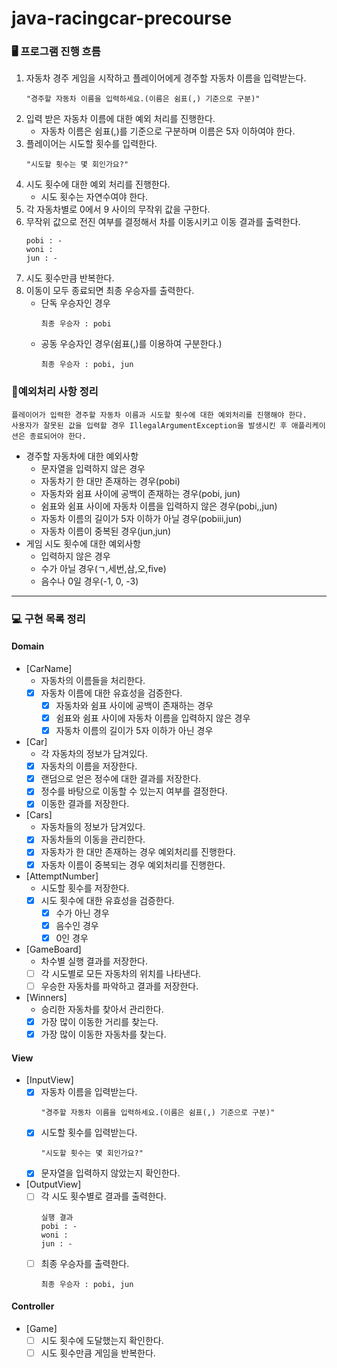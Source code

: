 # java-racingcar-precourse

### 🖥️ 프로그램 진행 흐름

1. 자동차 경주 게임을 시작하고 플레이어에게 경주할 자동차 이름을 입력받는다.
    ``` 
    "경주할 자동차 이름을 입력하세요.(이름은 쉼표(,) 기준으로 구분)"
    ```
2. 입력 받은 자동차 이름에 대한 예외 처리를 진행한다.
    - 자동차 이름은 쉼표(,)를 기준으로 구분하며 이름은 5자 이하여야 한다.
3. 플레이어는 시도할 횟수를 입력한다.
    ``` 
    "시도할 횟수는 몇 회인가요?"
    ```
4. 시도 횟수에 대한 예외 처리를 진행한다.
    - 시도 횟수는 자연수여야 한다.
5. 각 자동차별로 0에서 9 사이의 무작위 값을 구한다.
6. 무작위 값으로 전진 여부를 결정해서 차를 이동시키고 이동 결과를 출력한다.
    ``` 
    pobi : -
    woni :
    jun : -
    ```
7. 시도 횟수만큼 반복한다.
8. 이동이 모두 종료되면 최종 우승자를 출력한다.
    - 단독 우승자인 경우
      ```
      최종 우승자 : pobi
      ```
    - 공동 우승자인 경우(쉼표(,)를 이용하여 구분한다.)
      ```
      최종 우승자 : pobi, jun
      ```

### 🚨예외처리 사항 정리

```
플레이어가 입력한 경주할 자동차 이름과 시도할 횟수에 대한 예외처리를 진행해야 한다. 
사용자가 잘못된 값을 입력할 경우 IllegalArgumentException을 발생시킨 후 애플리케이션은 종료되어야 한다.
```

- 경주할 자동차에 대한 예외사항
    - 문자열을 입력하지 않은 경우
    - 자동차기 한 대만 존재하는 경우(pobi)
    - 자동차와 쉼표 사이에 공백이 존재하는 경우(pobi, jun)
    - 쉼표와 쉼표 사이에 자동차 이름을 입력하지 않은 경우(pobi,,jun)
    - 자동차 이름의 길이가 5자 이하가 아닐 경우(pobiii,jun)
    - 자동차 이름이 중복된 경우(jun,jun)
- 게임 시도 횟수에 대한 예외사항
    - 입력하지 않은 경우
    - 수가 아닐 경우(ㄱ,세번,삼,오,five)
    - 음수나 0일 경우(-1, 0, -3)

---

### 💻 구현 목록 정리

#### Domain

- [CarName]
    - 자동차의 이름들을 처리한다.
    - [x] 자동차 이름에 대한 유효성을 검증한다.
        - [x] 자동차와 쉼표 사이에 공백이 존재하는 경우
        - [x] 쉼표와 쉼표 사이에 자동차 이름을 입력하지 않은 경우
        - [x] 자동차 이름의 길이가 5자 이하가 아닌 경우
- [Car]
    - 각 자동차의 정보가 담겨있다.
    - [x] 자동차의 이름을 저장한다.
    - [x] 랜덤으로 얻은 정수에 대한 결과를 저장한다.
    - [x] 정수를 바탕으로 이동할 수 있는지 여부를 결정한다.
    - [x] 이동한 결과를 저장한다.
- [Cars]
    - 자동차들의 정보가 담겨있다.
    - [x] 자동차들의 이동을 관리한다.
    - [x] 자동차가 한 대만 존재하는 경우 예외처리를 진행한다.
    - [x] 자동차 이름이 중복되는 경우 예외처리를 진행한다.
- [AttemptNumber]
    - 시도할 횟수를 저장한다.
    - [x] 시도 횟수에 대한 유효성을 검증한다.
        - [x] 수가 아닌 경우
        - [x] 음수인 경우
        - [x] 0인 경우
- [GameBoard]
    - 차수별 실행 결과를 저장한다.
    - [ ] 각 시도별로 모든 자동차의 위치를 나타낸다.
    - [ ] 우승한 자동차를 파악하고 결과를 저장한다.
- [Winners]
    - 승리한 자동차를 찾아서 관리한다.
    - [x] 가장 많이 이동한 거리를 찾는다.
    - [x] 가장 많이 이동한 자동차를 찾는다.

#### View

- [InputView]
    - [x] 자동차 이름을 입력받는다.
      ``` 
      "경주할 자동차 이름을 입력하세요.(이름은 쉼표(,) 기준으로 구분)"
      ```
    - [x] 시도할 횟수를 입력받는다.
      ``` 
      "시도할 횟수는 몇 회인가요?"
      ```
    - [x] 문자열을 입력하지 않았는지 확인한다.

- [OutputView]
    - [ ] 각 시도 횟수별로 결과를 출력한다.
      ```
      실행 결과 
      pobi : -
      woni :
      jun : -
      ```
    - [ ] 최종 우승자를 출력한다.
      ``` 
      최종 우승자 : pobi, jun
      ```

#### Controller

- [Game]
    - [ ] 시도 횟수에 도달했는지 확인한다.
    - [ ] 시도 횟수만큼 게임을 반복한다.